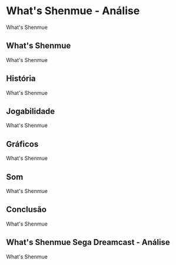 ---
---

# What's Shenmue - Análise

What's Shenmue

## What's Shenmue

What's Shenmue

## História

What's Shenmue

## Jogabilidade

What's Shenmue

## Gráficos

What's Shenmue

## Som

What's Shenmue

## Conclusão

What's Shenmue

## What's Shenmue Sega Dreamcast - Análise

What's Shenmue
